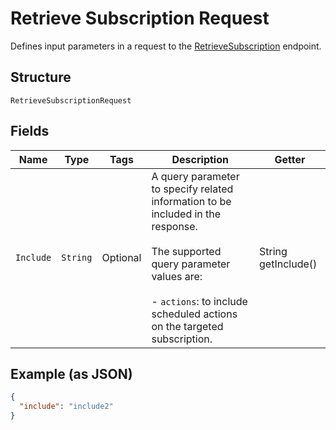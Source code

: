 
# Retrieve Subscription Request

Defines input parameters in a request to the
[RetrieveSubscription](../../doc/api/subscriptions.md#retrieve-subscription) endpoint.

## Structure

`RetrieveSubscriptionRequest`

## Fields

| Name | Type | Tags | Description | Getter |
|  --- | --- | --- | --- | --- |
| `Include` | `String` | Optional | A query parameter to specify related information to be included in the response.<br><br>The supported query parameter values are:<br><br>- `actions`: to include scheduled actions on the targeted subscription. | String getInclude() |

## Example (as JSON)

```json
{
  "include": "include2"
}
```

